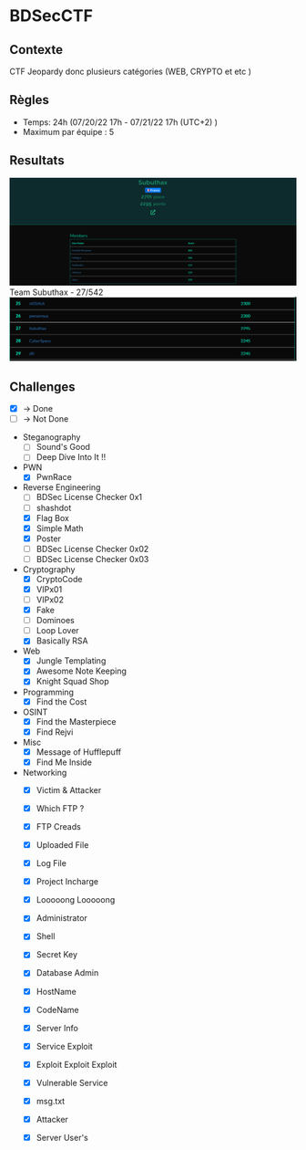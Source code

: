 # BDSecCTF

## Contexte
CTF Jeopardy donc plusieurs catégories (WEB, CRYPTO et etc )

## Règles
- Temps: 24h (07/20/22 17h - 07/21/22 17h (UTC+2) )
- Maximum par équipe : 5

## Resultats
![Screenshot](Stats.png) Team Subuthax - 27/542
![Screenshot](Scoreboard.png)

## Challenges
- [x] -> Done
- [ ] -> Not Done

- Steganography
  - [ ] Sound's Good
  - [ ] Deep Dive Into It !!
  
- PWN
  - [x] PwnRace
  
- Reverse Engineering
  - [ ] BDSec License Checker 0x1
  - [ ] shashdot
  - [x] Flag Box
  - [x] Simple Math
  - [x] Poster
  - [ ] BDSec License Checker 0x02
  - [ ] BDSec License Checker 0x03
 
- Cryptography
  - [x] CryptoCode
  - [x] VIPx01
  - [ ] VIPx02
  - [x] Fake
  - [ ] Dominoes
  - [ ] Loop Lover
  - [x] Basically RSA
 
- Web
  - [x] Jungle Templating
  - [x] Awesome Note Keeping
  - [x] Knight Squad Shop
 
- Programming
  - [x] Find the Cost
 
- OSINT
  - [x] Find the Masterpiece
  - [x] Find Rejvi
  
- Misc
  - [x] Message of Hufflepuff
  - [x] Find Me Inside
 
- Networking
  - [x] Victim & Attacker
  - [x] Which FTP ?
  - [x] FTP Creads
  - [x] Uploaded File
  - [x] Log File
  - [x] Project Incharge
  - [x] Looooong Looooong
  - [x] Administrator
  - [x] Shell
  - [x] Secret Key
  - [x] Database Admin
  - [x] HostName
  - [x] CodeName
  - [x] Server Info
  - [x] Service Exploit
  - [x] Exploit Exploit Exploit
  - [x] Vulnerable Service
  - [x] msg.txt
  - [x] Attacker
  - [x] Server User's
 
 
  
